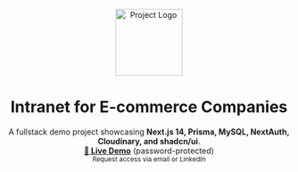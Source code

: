 <p align="center">
  <img src="https://your-logo-link.png" alt="Project Logo" width="120" />
</p>

<h1 align="center">Intranet for E-commerce Companies</h1>

<p align="center">
  A fullstack demo project showcasing <b>Next.js 14, Prisma, MySQL, NextAuth, Cloudinary, and shadcn/ui</b>.  
  <br />
  <a href="https://your-app.vercel.app"><strong>🔗 Live Demo</strong></a> (password-protected)  
  <br />
  <sub>Request access via email or LinkedIn</sub>
</p>

